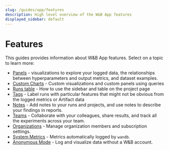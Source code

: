 ```yaml
---
slug: /guides/app/features
description: High level overview of the W&B App features
displayed_sidebar: default
---
```


# Features

This guides provides information about W&B App features. Select on a topic to learn more:

* [Panels](./panels/intro.md) - visualizations to explore your logged data, the relationships between hyperparameters and output metrics, and dataset examples.
* [Custom Charts](./custom-charts/intro.md) - Custom visualizations and custom panels using queries
* [Runs table](./runs-table.md) - How to use the sidebar and table on the project page
* [Tags](./tags.md) - Label runs with particular features that might not be obvious from the logged metrics or Artifact data 
* [Notes](./notes.md) - Add notes to your runs and projects, and use notes to describe your findings in reports.
* [Teams](./teams.md) - Collaborate with your colleagues, share results, and track all the experiments across your team.
* [Organizations](./organizations.md) - Manage organization members and subscription settings.
* [System Metrics](./system-metrics.md) - Metrics automatically logged by `wandb`.
* [Anonymous Mode](./anon.md) - Log and visualize data without a W&B account.
